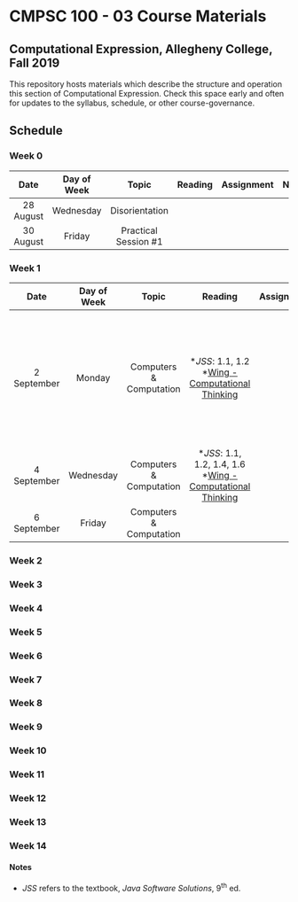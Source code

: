 # CMPSC 100 - 03 Course Materials
## Computational Expression, Allegheny College, Fall 2019
This repository hosts materials which describe the structure and operation this section of Computational Expression. Check this space early and often for updates to the syllabus, schedule, or other course-governance.
## Schedule
### Week 0
|**Date**    |**Day of Week**|**Topic**              |**Reading**    |**Assignment**|**Notes**|
|:----------:|:-------------:|:---------------------:|:-------------:|:------------:|:-------:|
|28 August   |Wednesday      |Disorientation         |               |              |         |
|30 August   |Friday         |Practical Session #1   |               |              |         |
### Week 1
|**Date**    |**Day of Week**|**Topic**              |**Reading**    |**Assignment**|**Notes**|
|:----------:|:-------------:|:---------------------:|:------------------------------------------------------------------------------------------:|:------------:|:-----------------------------------------------------------:|
|2 September |Monday         |Computers & Computation|*_JSS_: 1.1, 1.2 *[Wing - Computational Thinking](Readings/Wing%20-%20Computational%20Thinking.pdf)|              |Yes, we labor on Labor Day; but not too much: there's no lab!|
|4 September |Wednesday      |Computers & Computation|*_JSS_: 1.1, 1.2, 1.4, 1.6 *[Wing - Computational Thinking](Readings/Wing%20-%20Computational%20Thinking.pdf)|              |          |
|6 September |Friday         |Computers & Computation|          |          |          |
### Week 2
### Week 3
### Week 4
### Week 5
### Week 6
### Week 7
### Week 8
### Week 9
### Week 10
### Week 11
### Week 12
### Week 13
### Week 14
#### Notes
* _JSS_ refers to the textbook, _Java Software Solutions_, 9<sup>th</sup> ed.